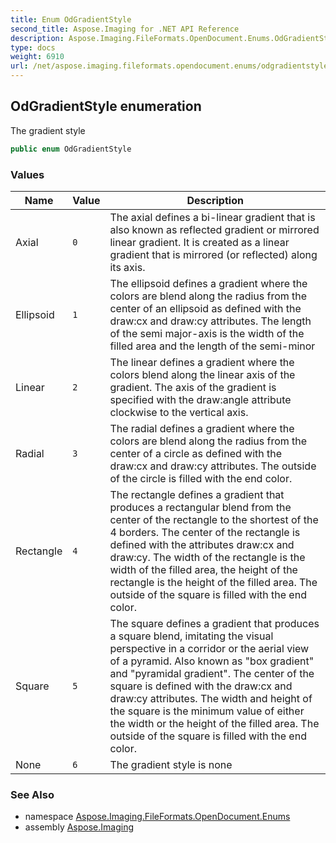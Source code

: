 ```yaml
---
title: Enum OdGradientStyle
second_title: Aspose.Imaging for .NET API Reference
description: Aspose.Imaging.FileFormats.OpenDocument.Enums.OdGradientStyle enum. The gradient style
type: docs
weight: 6910
url: /net/aspose.imaging.fileformats.opendocument.enums/odgradientstyle/
---
```

## OdGradientStyle enumeration

The gradient style

```csharp
public enum OdGradientStyle
```

### Values

| Name | Value | Description |
| --- | --- | --- |
| Axial | `0` | The axial defines a bi-linear gradient that is also known as reflected gradient or mirrored linear gradient. It is created as a linear gradient that is mirrored (or reflected) along its axis. |
| Ellipsoid | `1` | The ellipsoid defines a gradient where the colors are blend along the radius from the center of an ellipsoid as defined with the draw:cx and draw:cy attributes. The length of the semi major-axis is the width of the filled area and the length of the semi-minor |
| Linear | `2` | The linear defines a gradient where the colors blend along the linear axis of the gradient. The axis of the gradient is specified with the draw:angle attribute clockwise to the vertical axis. |
| Radial | `3` | The radial defines a gradient where the colors are blend along the radius from the center of a circle as defined with the draw:cx and draw:cy attributes. The outside of the circle is filled with the end color. |
| Rectangle | `4` | The rectangle defines a gradient that produces a rectangular blend from the center of the rectangle to the shortest of the 4 borders. The center of the rectangle is defined with the attributes draw:cx and draw:cy. The width of the rectangle is the width of the filled area, the height of the rectangle is the height of the filled area. The outside of the square is filled with the end color. |
| Square | `5` | The square defines a gradient that produces a square blend, imitating the visual perspective in a corridor or the aerial view of a pyramid. Also known as "box gradient" and "pyramidal gradient". The center of the square is defined with the draw:cx and draw:cy attributes. The width and height of the square is the minimum value of either the width or the height of the filled area. The outside of the square is filled with the end color. |
| None | `6` | The gradient style is none |

### See Also

* namespace [Aspose.Imaging.FileFormats.OpenDocument.Enums](../../aspose.imaging.fileformats.opendocument.enums/)
* assembly [Aspose.Imaging](../../)


